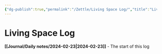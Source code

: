 ```yaml
---
{"dg-publish":true,"permalink":"/Zettle/Living Space Log/","title":"Living Space Log","updated":"2024-02-25T20:57:37.908-05:00"}
---
```



# Living Space Log

**[[Journal/Daily notes/2024-02-23\|2024-02-23]]** - The start of this log